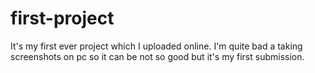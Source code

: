 # first-project
It's my first ever project which I uploaded online. I'm quite bad a taking screenshots on pc so it can be not so good but it's my first submission.
